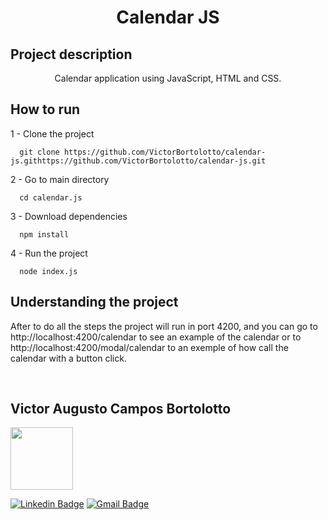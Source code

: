 <h1 align="center">Calendar JS</h1>

## Project description

<p align="center">Calendar application using JavaScript, HTML and CSS.</p>

## How to run

<p>1 - Clone the project<p>

```
  git clone https://github.com/VictorBortolotto/calendar-js.githttps://github.com/VictorBortolotto/calendar-js.git
```

<p>2 - Go to main directory</p>

```
  cd calendar.js
```

<p>3 - Download dependencies</p>

```
  npm install
```

<p>4 - Run the project</p>

```
  node index.js
```

## Understanding the project

<p>After to do all the steps the project will run in port 4200, and you can go to http://localhost:4200/calendar to see an example of the calendar or to http://localhost:4200/modal/calendar to an exemple 
of how call the calendar with a button click.</p>

</br> 
<h2 style="border: none">Victor Augusto Campos Bortolotto</h2>
<img style="width: 100px; height: 100px" src="https://avatars.githubusercontent.com/u/50971139?v=4" alt=""/>

</br>

[![Linkedin Badge](https://img.shields.io/badge/-LinkedIn-blue?style=flat-square&logo=Linkedin&logoColor=white&link=https://www.linkedin.com/in/victor-augusto-campos-bortolotto/)](https://www.linkedin.com/in/victor-augusto-campos-bortolotto/) 
[![Gmail Badge](https://img.shields.io/badge/-victorcamposbortolottowork@gmail.com-c14438?style=flat-square&logo=Gmail&logoColor=white&link=mailto:victorcamposbortolottowork@gmail.com)](mailto:victorcamposbortolottowork@gmail.com)